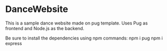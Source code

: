 # DanceWebsite

This is a sample dance website made on pug template.
Uses Pug as frontend and Node.js as the backend.

Be sure to install the dependencies using npm commands:
npm i pug
npm i express
